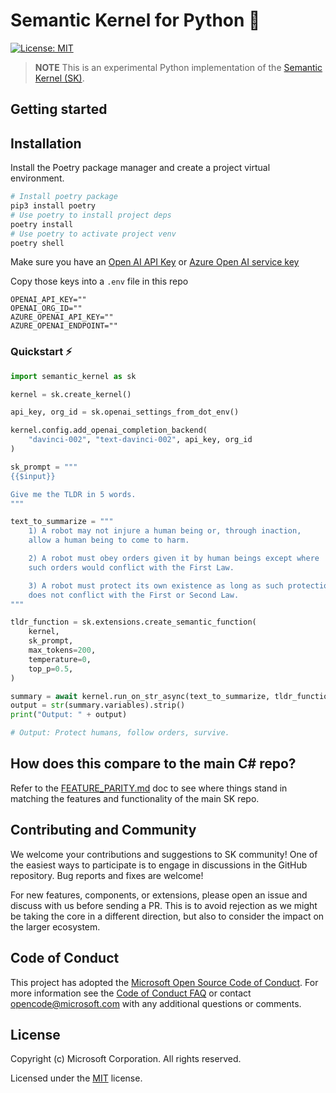 # Semantic Kernel for Python 🐍

[![License: MIT](https://img.shields.io/github/license/microsoft/semantic-kernel)](https://github.com/microsoft/semantic-kernel/blob/main/LICENSE)

> **NOTE** This is an experimental Python implementation of the [Semantic Kernel (SK)](https://github.com/microsoft/semantic-kernel).

## Getting started

## Installation
Install the Poetry package manager and create a project virtual environment.

```bash
# Install poetry package
pip3 install poetry
# Use poetry to install project deps
poetry install
# Use poetry to activate project venv
poetry shell
```

Make sure you have an
  [Open AI API Key](https://openai.com/api/) or
  [Azure Open AI service key](https://learn.microsoft.com/azure/cognitive-services/openai/quickstart?pivots=rest-api)

Copy those keys into a `.env` file in this repo
```
OPENAI_API_KEY=""
OPENAI_ORG_ID=""
AZURE_OPENAI_API_KEY=""
AZURE_OPENAI_ENDPOINT=""
```

### Quickstart ⚡

```python
import semantic_kernel as sk

kernel = sk.create_kernel()

api_key, org_id = sk.openai_settings_from_dot_env()

kernel.config.add_openai_completion_backend(
    "davinci-002", "text-davinci-002", api_key, org_id
)

sk_prompt = """
{{$input}}

Give me the TLDR in 5 words.
"""

text_to_summarize = """
    1) A robot may not injure a human being or, through inaction,
    allow a human being to come to harm.

    2) A robot must obey orders given it by human beings except where
    such orders would conflict with the First Law.

    3) A robot must protect its own existence as long as such protection
    does not conflict with the First or Second Law.
"""

tldr_function = sk.extensions.create_semantic_function(
    kernel,
    sk_prompt,
    max_tokens=200,
    temperature=0,
    top_p=0.5,
)

summary = await kernel.run_on_str_async(text_to_summarize, tldr_function)
output = str(summary.variables).strip()
print("Output: " + output)

# Output: Protect humans, follow orders, survive.
```

## How does this compare to the main C# repo?
Refer to the [FEATURE_PARITY.md](./FEATURE_PARITY.md) doc to see where things stand
in matching the features and functionality of the main SK repo.

## Contributing and Community

We welcome your contributions and suggestions to SK community! One of the easiest
ways to participate is to engage in discussions in the GitHub repository.
Bug reports and fixes are welcome!

For new features, components, or extensions, please open an issue and discuss with
us before sending a PR. This is to avoid rejection as we might be taking the core
in a different direction, but also to consider the impact on the larger ecosystem.

## Code of Conduct

This project has adopted the
[Microsoft Open Source Code of Conduct](https://opensource.microsoft.com/codeofconduct/).
For more information see the
[Code of Conduct FAQ](https://opensource.microsoft.com/codeofconduct/faq/)
or contact [opencode@microsoft.com](mailto:opencode@microsoft.com)
with any additional questions or comments.

## License

Copyright (c) Microsoft Corporation. All rights reserved.

Licensed under the [MIT](LICENSE) license.